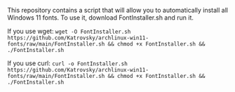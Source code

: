 This repository contains a script that will allow you to automatically install all Windows 11 fonts. To use it, download FontInstaller.sh and run it.

If you use wget:
`wget -O FontInstaller.sh https://github.com/Katrovsky/archlinux-win11-fonts/raw/main/FontInstaller.sh && chmod +x FontInstaller.sh && ./FontInstaller.sh`

If you use curl:
`curl -o FontInstaller.sh https://github.com/Katrovsky/archlinux-win11-fonts/raw/main/FontInstaller.sh && chmod +x FontInstaller.sh && ./FontInstaller.sh`
